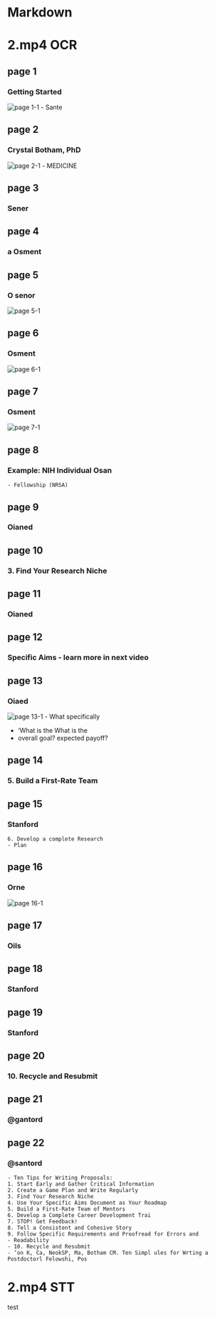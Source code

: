 
Markdown
========

# 2.mp4 OCR

## page 1

### Getting Started
  
![page 1-1](https://capstone2021itm.s3.ap-northeast-2.amazonaws.com/2.mp4/page1-1.png)
    - Sante

## page 2

### Crystal Botham, PhD
  
![page 2-1](https://capstone2021itm.s3.ap-northeast-2.amazonaws.com/2.mp4/page2-1.png)
    - MEDICINE

## page 3

### Sener


## page 4

### a Osment


## page 5

### O senor
  
![page 5-1](https://capstone2021itm.s3.ap-northeast-2.amazonaws.com/2.mp4/page5-1.png)

## page 6

### Osment
  
![page 6-1](https://capstone2021itm.s3.ap-northeast-2.amazonaws.com/2.mp4/page6-1.png)

## page 7

### Osment
  
![page 7-1](https://capstone2021itm.s3.ap-northeast-2.amazonaws.com/2.mp4/page7-1.png)

## page 8

### Example: NIH Individual Osan

    - Fellowship (NRSA)

## page 9

### Oianed


## page 10

### 3. Find Your Research Niche


## page 11

### Oianed


## page 12

### Specific Aims - learn more in next video


## page 13

### Oiaed
  
![page 13-1](https://capstone2021itm.s3.ap-northeast-2.amazonaws.com/2.mp4/page13-1.png)
    - What specifically
- ‘What is the What is the 
- overall goal? expected payoff? 

## page 14

### 5. Build a First-Rate Team


## page 15

### Stanford

    6. Develop a complete Research
    - Plan

## page 16

### Orne
  
![page 16-1](https://capstone2021itm.s3.ap-northeast-2.amazonaws.com/2.mp4/page16-1.png)

## page 17

### Oils


## page 18

### Stanford


## page 19

### Stanford


## page 20

### 10. Recycle and Resubmit


## page 21

### @gantord


## page 22

### @santord

    - Ten Tips for Writing Proposals:
    1. Start Early and Gather Critical Information
    2. Create a Game Plan and Write Regularly
    3. Find Your Research Niche
    4. Use Your Specific Aims Document as Your Roadmap
    5. Build a First-Rate Team of Mentors
    6. Develop a Complete Career Development Trai
    7. STOP! Get Feedback!
    8. Tell a Consistent and Cohesive Story
    9. Follow Specific Requirements and Proofread for Errors and
    - Readability
    - 10. Recycle and Resubmit
    - ‘on K, Ca, NeokSP, Ma, Botham CM. Ten Simpl ules for Wrting a Postdoctorl Felowshi, Pos

# 2.mp4 STT


test